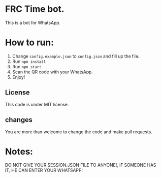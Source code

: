# FRC Time bot.
This is a bot for WhatsApp.
# How to run:
1. Change `config.example.json` to `config.json` and fill up the file.
2. Run `npm install`
3. Run `npm start`
4. Scan the QR code with your WhatsApp.
5. Enjoy!

## License 
This code is under MIT license.



## changes
You are more than welcome to change the code and make pull requests.

# Notes:
DO NOT GIVE YOUR SESSION.JSON FILE TO ANYONE!, IF SOMEONE HAS IT, HE CAN ENTER YOUR WHATSAPP!